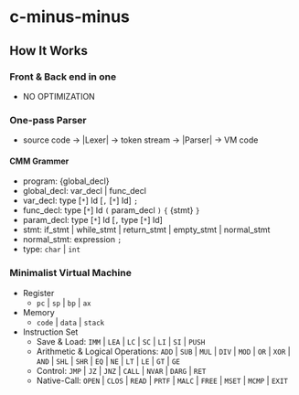 # c-minus-minus

## How It Works
### Front & Back end in one
  + NO OPTIMIZATION
### One-pass Parser
  + source code -> |Lexer| -> token stream -> |Parser| -> VM code
#### CMM Grammer
- program: {global_decl}
- global_decl: var_decl | func_decl
- var_decl: type [`*`] Id [`,` [`*`] Id] `;`
- func_decl: type [`*`] Id `(` param_decl `)` `{` {stmt} `}`
- param_decl: type [`*`] Id [`,` type [`*`] Id]
- stmt: if_stmt | while_stmt | return_stmt | empty_stmt | normal_stmt
- normal_stmt: expression `;`
- type: `char` | `int`

### Minimalist Virtual Machine
  + Register
    - `pc` | `sp` | `bp` | `ax`
  + Memory
    - `code` | `data` | `stack`
  + Instruction Set
    - Save & Load: `IMM` | `LEA` | `LC` | `SC` | `LI` | `SI` | `PUSH`
    - Arithmetic & Logical Operations: `ADD` | `SUB` | `MUL` | `DIV` | `MOD` | `OR` | `XOR` | `AND` | `SHL` | `SHR` | `EQ` | `NE` | `LT` | `LE` | `GT` | `GE`
    - Control: `JMP` | `JZ` | `JNZ` | `CALL` | `NVAR` | `DARG` | `RET`
    - Native-Call: `OPEN` | `CLOS` | `READ` | `PRTF` | `MALC` | `FREE` | `MSET` | `MCMP` | `EXIT`